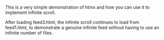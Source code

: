 This is a very simple demonstration of htmx and how you can use it to implement infinite scroll.

After loading feed3.html, the infinite scroll continues to load from feed1.html, to demonstrate a genuine infinite feed without having to use an infinite number of files.